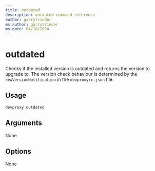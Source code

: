 ```yaml
---
title: outdated
description: outdated command reference
author: garrytrinder
ms.author: garrytrinder
ms.date: 04/18/2024
---
```


# outdated

Checks if the installed version is outdated and returns the version to upgrade to. The version check behaviour is determined by the `newVersionNotification` in the `devproxyrc.json` file.

## Usage

```console
devproxy outdated
```

## Arguments

None

## Options

None
